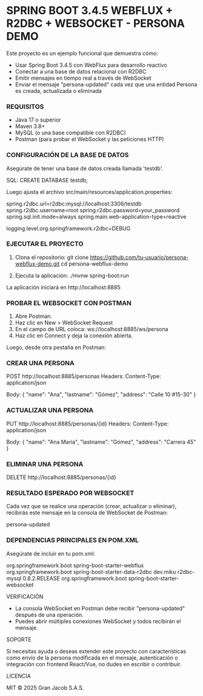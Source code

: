 # SPRING BOOT 3.4.5 WEBFLUX + R2DBC + WEBSOCKET - PERSONA DEMO

Este proyecto es un ejemplo funcional que demuestra cómo:

- Usar Spring Boot 3.4.5 con WebFlux para desarrollo reactivo
- Conectar a una base de datos relacional con R2DBC
- Emitir mensajes en tiempo real a través de WebSocket
- Enviar el mensaje "persona-updated" cada vez que una entidad Persona es creada, actualizada o eliminada

### REQUISITOS

- Java 17 o superior
- Maven 3.8+
- MySQL (o una base compatible con R2DBC)
- Postman (para probar el WebSocket y las peticiones HTTP)

### CONFIGURACIÓN DE LA BASE DE DATOS

Asegúrate de tener una base de datos creada llamada 'testdb'.

SQL:
CREATE DATABASE testdb;

Luego ajusta el archivo src/main/resources/application.properties:

spring.r2dbc.url=r2dbc:mysql://localhost:3306/testdb
spring.r2dbc.username=root
spring.r2dbc.password=your_password
spring.sql.init.mode=always
spring.main.web-application-type=reactive

logging.level.org.springframework.r2dbc=DEBUG

### EJECUTAR EL PROYECTO

1. Clona el repositorio:
   git clone https://github.com/tu-usuario/persona-webflux-demo.git
   cd persona-webflux-demo

2. Ejecuta la aplicación:
   ./mvnw spring-boot:run

La aplicación iniciará en http://localhost:8885

### PROBAR EL WEBSOCKET CON POSTMAN

1. Abre Postman.
2. Haz clic en New > WebSocket Request
3. En el campo de URL coloca:
   ws://localhost:8885/ws/persona
4. Haz clic en Connect y deja la conexión abierta.

Luego, desde otra pestaña en Postman:

### CREAR UNA PERSONA

POST http://localhost:8885/personas
Headers: Content-Type: application/json

Body:
{
"name": "Ana",
"lastname": "Gómez",
"address": "Calle 10 #15-30"
}

### ACTUALIZAR UNA PERSONA

PUT http://localhost:8885/personas/{id}
Headers: Content-Type: application/json

Body:
{
"name": "Ana María",
"lastname": "Gómez",
"address": "Carrera 45"
}

### ELIMINAR UNA PERSONA

DELETE http://localhost:8885/personas/{id}

### RESULTADO ESPERADO POR WEBSOCKET

Cada vez que se realice una operación (crear, actualizar o eliminar), recibirás este mensaje en la consola de WebSocket de Postman:

persona-updated



### DEPENDENCIAS PRINCIPALES EN POM.XML

Asegúrate de incluir en tu pom.xml:

<dependencies>
    <dependency>
        <groupId>org.springframework.boot</groupId>
        <artifactId>spring-boot-starter-webflux</artifactId>
    </dependency>
    <dependency>
        <groupId>org.springframework.boot</groupId>
        <artifactId>spring-boot-starter-data-r2dbc</artifactId>
    </dependency>
    <dependency>
        <groupId>dev.miku</groupId>
        <artifactId>r2dbc-mysql</artifactId>
        <version>0.8.2.RELEASE</version>
    </dependency>
    <dependency>
        <groupId>org.springframework.boot</groupId>
        <artifactId>spring-boot-starter-websocket</artifactId>
    </dependency>
</dependencies>

VERIFICACIÓN

- La consola WebSocket en Postman debe recibir "persona-updated" después de una operación.
- Puedes abrir múltiples conexiones WebSocket y todos recibirán el mensaje.

SOPORTE

Si necesitas ayuda o deseas extender este proyecto con características como envío de la persona modificada en el mensaje, autenticación o integración con frontend React/Vue, no dudes en escribir o contribuir.

LICENCIA

MIT © 2025 Gran Jacob S.A.S.
